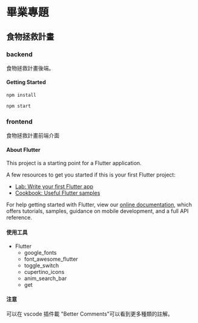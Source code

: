 # 畢業專題

## 食物拯救計畫

### backend

食物拯救計畫後端。

#### Getting Started

```bash
npm install

npm start
```

### frontend

食物拯救計畫前端介面

#### About Flutter

This project is a starting point for a Flutter application.

A few resources to get you started if this is your first Flutter project:

- [Lab: Write your first Flutter app](https://flutter.dev/docs/get-started/codelab)
- [Cookbook: Useful Flutter samples](https://flutter.dev/docs/cookbook)

For help getting started with Flutter, view our
[online documentation](https://flutter.dev/docs), which offers tutorials,
samples, guidance on mobile development, and a full API reference.

#### 使用工具

- Flutter
  - google_fonts
  - font_awesome_flutter
  - toggle_switch
  - cupertino_icons
  - anim_search_bar
  - get

#### 注意

可以在 vscode 插件載 "Better Comments"可以看到更多種類的註解。
